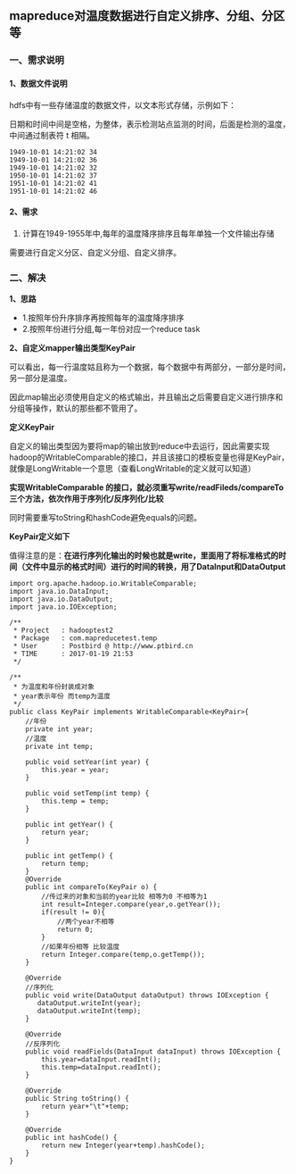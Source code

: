 ## mapreduce对温度数据进行自定义排序、分组、分区等

### 一、需求说明

#### 1、数据文件说明

hdfs中有一些存储温度的数据文件，以文本形式存储，示例如下：

日期和时间中间是空格，为整体，表示检测站点监测的时间，后面是检测的温度，中间通过制表符 t 相隔。

```
1949-10-01 14:21:02 34
1949-10-01 14:21:02 36
1949-10-01 14:21:02 32
1950-10-01 14:21:02 37
1951-10-01 14:21:02 41
1951-10-01 14:21:02 46
```
#### 2、需求

1. 计算在1949-1955年中,每年的温度降序排序且每年单独一个文件输出存储

需要进行自定义分区、自定义分组、自定义排序。

### 二、解决

**1、思路**

- 1.按照年份升序排序再按照每年的温度降序排序
- 2.按照年份进行分组,每一年份对应一个reduce task

**2、自定义mapper输出类型KeyPair**

可以看出，每一行温度姑且称为一个数据，每个数据中有两部分，一部分是时间，另一部分是温度。

因此map输出必须使用自定义的格式输出，并且输出之后需要自定义进行排序和分组等操作，默认的那些都不管用了。

**定义KeyPair**

自定义的输出类型因为要将map的输出放到reduce中去运行，因此需要实现hadoop的WritableComparable的接口，并且该接口的模板变量也得是KeyPair，就像是LongWritable一个意思（查看LongWritable的定义就可以知道）

**实现WritableComparable 的接口，就必须重写write/readFileds/compareTo三个方法，依次作用于序列化/反序列化/比较**

同时需要重写toString和hashCode避免equals的问题。

**KeyPair定义如下**

值得注意的是：**在进行序列化输出的时候也就是write，里面用了将标准格式的时间（文件中显示的格式时间）进行的时间的转换，用了DataInput和DataOutput**

```
import org.apache.hadoop.io.WritableComparable;
import java.io.DataInput;
import java.io.DataOutput;
import java.io.IOException;
 
/**
 * Project   : hadooptest2
 * Package   : com.mapreducetest.temp
 * User      : Postbird @ http://www.ptbird.cn
 * TIME      : 2017-01-19 21:53
 */
 
/**
 * 为温度和年份封装成对象
 * year表示年份 而temp为温度
 */
public class KeyPair implements WritableComparable<KeyPair>{
    //年份
    private int year;
    //温度
    private int temp;
 
    public void setYear(int year) {
        this.year = year;
    }
 
    public void setTemp(int temp) {
        this.temp = temp;
    }
 
    public int getYear() {
        return year;
    }
 
    public int getTemp() {
        return temp;
    }
    @Override
    public int compareTo(KeyPair o) {
        //传过来的对象和当前的year比较 相等为0 不相等为1
        int result=Integer.compare(year,o.getYear());
        if(result != 0){
            //两个year不相等
            return 0;
        }
        //如果年份相等 比较温度
        return Integer.compare(temp,o.getTemp());
    }
 
    @Override
    //序列化
    public void write(DataOutput dataOutput) throws IOException {
       dataOutput.writeInt(year);
       dataOutput.writeInt(temp);
    }
 
    @Override
    //反序列化
    public void readFields(DataInput dataInput) throws IOException {
        this.year=dataInput.readInt();
        this.temp=dataInput.readInt();
    }
 
    @Override
    public String toString() {
        return year+"\t"+temp;
    }
 
    @Override
    public int hashCode() {
        return new Integer(year+temp).hashCode();
    }
}
```






